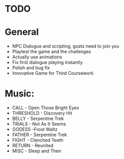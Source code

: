 TODO
====

# General

* NPC Dialogue and scripting, goats need to join you
* Playtest the game and the challenges
* Actually use animations
* Fix first dialogue playing instantly
* Polish and bug fix
* Innovative Game for Third Coursework

# Music:

* CALL - Open Those Bright Eyes
* THRESHOLD - Discovery Hit
* BELLY - Serpentine Trek
* TRIALS - Not As It Seems
* GODESS -Frost Waltz
* FATHER - Serpentine Trek
* FIGHT - Clenched Teeth
* RETURN - Reunited
* MISC - Sleep and Then